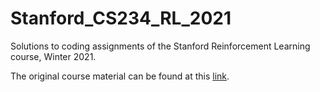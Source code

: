 # Stanford_CS234_RL_2021

Solutions to coding assignments of the Stanford Reinforcement Learning course, Winter 2021.

The original course material can be found at this [link](https://web.stanford.edu/class/cs234/).
